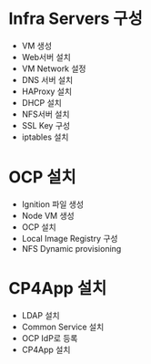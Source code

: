 # Infra Servers 구성
- VM 생성
- Web서버 설치
- VM Network 설정
- DNS 서버 설치
- HAProxy 설치
- DHCP 설치
- NFS서버 설치
- SSL Key 구성
- iptables 설치

# OCP 설치
- Ignition 파일 생성
- Node VM 생성
- OCP 설치
- Local Image Registry 구성
- NFS Dynamic provisioning

# CP4App 설치
- LDAP 설치
- Common Service 설치
- OCP IdP로 등록
- CP4App 설치


